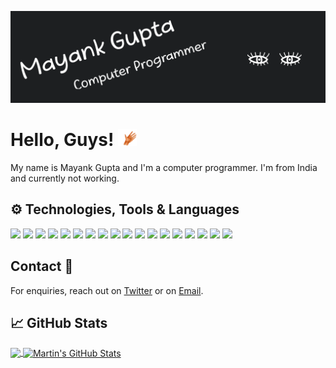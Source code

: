[![Header](https://github.com/MayankFawkes/MayankFawkes/raw/master/header.png "Header")](https://gist.github.com/MayankFawkes)

# Hello, Guys! <img src="https://github.com/MayankFawkes/MayankFawkes/raw/master/wave.gif" width="30px">

My name is Mayank Gupta and I'm a computer programmer. I'm from India and currently not working.

## ⚙ Technologies, Tools & Languages
![](https://img.shields.io/badge/OS-Linux-informational?style=flat&logo=linux&logoColor=white&color=2bbc8a)
![](https://img.shields.io/badge/OS-Tails-informational?style=flat&logo=Tails&logoColor=white&color=2bbc8a)
![](https://img.shields.io/badge/OS-Ubuntu-informational?style=flat&logo=Ubuntu&logoColor=white&color=2bbc8a)
![](https://img.shields.io/badge/OS-Debian-informational?style=flat&logo=Debian&logoColor=white&color=2bbc8a)
![](https://img.shields.io/badge/Internet-Tor-informational?style=flat&logo=Tor&logoColor=white&color=2bbc8a)
![](https://img.shields.io/badge/Editor-Sublime_Text-informational?style=flat&logo=sublime-text&logoColor=white&color=2bbc8a)
![](https://img.shields.io/badge/Editor-Atom-informational?style=flat&logo=Atom&logoColor=white&color=2bbc8a)
![](https://img.shields.io/badge/Editor-Visual_codes-informational?style=flat&logo=Visual%20Studio%20Code&logoColor=white&color=2bbc8a)
![](https://img.shields.io/badge/Software-MySQL-informational?style=flat&logo=mysql&logoColor=white&color=2bbc8a)
![](https://img.shields.io/badge/Software-Apache-informational?style=flat&logo=Apache&logoColor=white&color=2bbc8a)
![](https://img.shields.io/badge/System-Repl-informational?style=flat&logo=repl.it&logoColor=white&color=2bbc8a)
![](https://img.shields.io/badge/Code-Python-informational?style=flat&logo=python&logoColor=white&color=2bbc8a)
![](https://img.shields.io/badge/Library-Flask-informational?style=flat&logo=flask&logoColor=white&color=2bbc8a)
![](https://img.shields.io/badge/Code-JavaScript-informational?style=flat&logo=javascript&logoColor=white&color=2bbc8a)
![](https://img.shields.io/badge/Code-JSON-informational?style=flat&logo=json&logoColor=white&color=2bbc8a)
![](https://img.shields.io/badge/CMS-Cloudflare-informational?style=flat&logo=Cloudflare&logoColor=white&color=2bbc8a)
![](https://img.shields.io/badge/Cloud-Digital_Ocean-informational?style=flat&logo=digitalocean&logoColor=white&color=2bbc8a)
![](https://img.shields.io/badge/Cloud-Google-informational?style=flat&logo=google%20cloud&logoColor=white&color=2bbc8a)

## Contact 📧
<p>For enquiries, reach out on <a href="https://twitter.com/MayankFawkes">Twitter</a> or on <a href="mailto:mkgupta74d@gmail.com">Email</a>.</p>

## &#x1f4c8; GitHub Stats

<a href="https://github.com/MayankFawkes/MayankFawkes">
  <img align="center" src="https://github-readme-stats.vercel.app/api/top-langs/?username=MayankFawkes&hide=java,html&title_color=ffffff&text_color=c9cacc&icon_color=2bbc8a&bg_color=1d1f21" />
</a>
<a href="https://github.com/MayankFawkes/MayankFawkes">
  <img align="center" src="https://github-readme-stats.vercel.app/api?username=MayankFawkes&show_icons=true&line_height=27&count_private=true&title_color=ffffff&text_color=c9cacc&icon_color=2bbc8a&bg_color=1d1f21" alt="Martin's GitHub Stats" />
</a>

<!-- My Profile Credit: https://github.com/MartinHeinz -->
